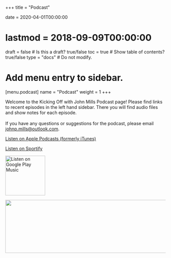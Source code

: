 +++
title = "Podcast"

date = 2020-04-01T00:00:00
# lastmod = 2018-09-09T00:00:00

draft = false  # Is this a draft? true/false
toc = true  # Show table of contents? true/false
type = "docs"  # Do not modify.

# Add menu entry to sidebar.
[menu.podcast]
  name = "Podcast"
  weight = 1
+++

Welcome to the Kicking Off with John Mills Podcast page! Please find links to recent episodes in the left hand sidebar. There you will find audio files and show notes for each episode. <br>
<br>
If you have any questions or suggestions for the podcast, please email johnp.mills@outlook.com.

<a href='https://podcasts.apple.com/us/podcast/kicking-off-with-john-mills/id1506364968'>Listen on Apple Podcasts (formerly iTunes)</a>

<a href='https://open.spotify.com/show/2cZLoUvyWEwhjIsP8bGvmo'>Listen on Sportify</a>

<a href='https://playmusic.app.goo.gl/?ibi=com.google.PlayMusic&amp;isi=691797987&amp;ius=googleplaymusic&amp;apn=com.google.android.music&amp;link=https://play.google.com/music/m/Idwbni4znw4sgx3jszwpqetm3ke?t%3DKicking_Off_with_John_Mills%26pcampaignid%3DMKT-na-all-co-pr-mu-pod-16' rel='nofollow'><img width='125px' alt='Listen on Google Play Music' src='https://play.google.com/intl/en_us/badges-music/images/badges/en_badge_web_music.png'/></a>

<img src="https://secureimg.stitcher.com/promo.assets/badges/Stitcher_Listen_Badge_Color_Light_BG.png" width="558" height="167">

